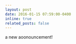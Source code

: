 ```yaml
---
layout: post
date: 2016-01-15 07:59:00-0400
inline: true
related_posts: false
---
```


a new aoonouncement!
